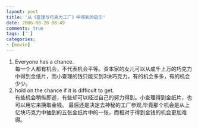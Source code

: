 ```yaml
---
layout: post
title: '从《查理与巧克力工厂》中得到的启示'
date: 2006-08-28 08:49
comments: true
tags: ['']
categories:
- [movie]
---
```


1.  Everyone has a chance.  
每一个人都有机会，不代表机会平等。资本家的女儿可以从成千上万的巧克力中得到金纸片，而小查理的钱只能买到3块巧克力。有的机会多多，有的机会少少。  
2.  hold on the chance if it is difficult to get.  
有些机会稍纵即逝，有些却可以经过自己的努力得到。小查理得到金纸片，也可以用它来换取金钱。
最后还是决定去神秘的工厂参观,毕竟那个机会是从上亿块巧克力中抽到的五张金纸片中的一张，而相对于得到金钱的机会更加难得。

